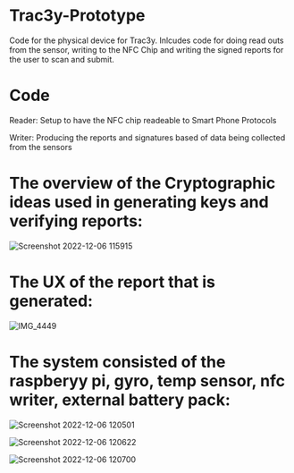 # Trac3y-Prototype

Code for the physical device for Trac3y. Inlcudes code for doing read outs from the sensor, writing to the NFC Chip and writing the signed reports for the user to scan and submit.

# Code

Reader: Setup to have the NFC chip readeable to Smart Phone Protocols

Writer: Producing the reports and signatures based of data being collected from the sensors

# The overview of the Cryptographic ideas used in generating keys and verifying reports:

![Screenshot 2022-12-06 115915](https://user-images.githubusercontent.com/112036223/205975029-1821e5d0-c007-4e22-9f27-4ec91ac54637.png)

# The UX of the report that is generated:

![IMG_4449](https://user-images.githubusercontent.com/112036223/205974551-6aca144e-5346-40c4-8459-a12d5a8110dc.jpeg)

# The system consisted of the raspberyy pi, gyro, temp sensor, nfc writer, external battery pack:

![Screenshot 2022-12-06 120501](https://user-images.githubusercontent.com/112036223/205976213-e4d11cb7-6bc0-44cb-9931-2f03d3eaa8df.png)


![Screenshot 2022-12-06 120622](https://user-images.githubusercontent.com/112036223/205976489-7fe61820-7d7b-42c5-b721-4aeaf978f5fe.png)


![Screenshot 2022-12-06 120700](https://user-images.githubusercontent.com/112036223/205976594-a96f82aa-a6c5-4be0-b094-2ae51bd4e9fb.png)

